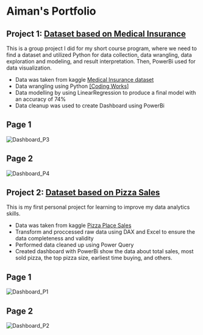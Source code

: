 # Aiman's Portfolio
## Project 1: [Dataset based on Medical Insurance](https://github.com/AimanAzmanCoding/Portfolio-Project/tree/main/Project%201%20(Medical%20Insurance))
This is a group project I did for my short course program, where we need to find a dataset and utilized Python for data collection, data wrangling, data exploration and modeling, and result interpretation.
Then, PowerBi used for data visualization.

* Data was taken from kaggle [Medical Insurance dataset](https://www.kaggle.com/datasets/rajgupta2019/medical-insurance-dataset?select=Train_Data.csv)
* Data wrangling using Python [[Coding Works]](https://github.com/AimanAzmanCoding/Portfolio-Project/blob/main/Project%201%20(Medical%20Insurance)/Mini%20Project%20(Medical_Insurance).ipynb)
* Data modelling by using LinearRegression to produce a final model with an accuracy of 74%
* Data cleanup was used to create Dashboard using PowerBi
  
## Page 1
![Dashboard_P3](https://github.com/AimanAzmanCoding/Portfolio-Project/assets/146878990/ce50c19a-7deb-48b8-8565-0b1727f606f4)
## Page 2
![Dashboard_P4](https://github.com/AimanAzmanCoding/Portfolio-Project/assets/146878990/1e523943-2850-4a2c-8b19-d0259f171025)

## Project 2: [Dataset based on Pizza Sales](https://github.com/AimanAzmanCoding/Portfolio-Project/tree/main/Project%202%20(Pizza%20Sales))
This is my first personal project for learning to improve my data analytics skills.

* Data was taken from kaggle [Pizza Place Sales](https://www.kaggle.com/datasets/mysarahmadbhat/pizza-place-sales)
* Transform and proccessed raw data using DAX and Excel to ensure the data completeness and validity
* Performed data cleaned up using Power Query
* Created dashboard with PowerBi show the data about total sales, most sold pizza, the top pizza size, earliest time buying, and others.

## Page 1
![Dashboard_P1](https://github.com/AimanAzmanCoding/Portfolio-Project/assets/146878990/c7ad1d1b-2ffd-46e0-a7d6-e0cbc929199d)
## Page 2
![Dashboard_P2](https://github.com/AimanAzmanCoding/Portfolio-Project/assets/146878990/2e48dee2-a855-4af7-b370-01f472360851)

